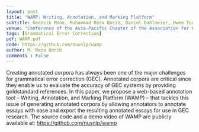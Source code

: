 ```yaml
---
layout: post
title: "WAMP: Writing, Annotation, and Marking Platform"
subtitle: Geonsik Moon, Muhammad Reza Qorib, Daniel Dahlmeier, Hwee Tou Ng
venue: "Conference of the Asia-Pacific Chapter of the Association for Computational Linguistics: System Demonstrations (AACL). 2023"
tags: [Grammatical Error Correction]
pdf: WAMP.pdf
code: https://github.com/nusnlp/wamp
author: M. Reza Qorib
comments : False
---
```

Creating annotated corpora has always been one of the major challenges for grammatical error correction (GEC). Annotated corpora are critical since they enable us to evaluate the accuracy of GEC systems by providing goldstandard references. In this paper, we propose a web-based annotation tool – Writing, Annotation, and Marking Platform (WAMP) – that tackles this issue of generating annotated corpora by allowing annotators to annotate essays with ease and export the resulting annotated essays for use in GEC research. The source code and a demo video of WAMP are publicly available at: https://github.com/nusnlp/wamp